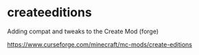 # createeditions
Adding compat and tweaks to the Create Mod (forge)

https://www.curseforge.com/minecraft/mc-mods/create-editions
